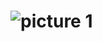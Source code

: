 # ![picture 1](../../images/be716bce07adc7a945ce71382727d9ec31fe67894cf2513e3d398f994884ea16.png)  
